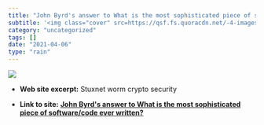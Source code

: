```yaml
---
title: "John Byrd's answer to What is the most sophisticated piece of software/code ever written?"
subtitle: '<img class="cover" src=https://qsf.fs.quoracdn.net/-4-images.Illustration_fb_share_default_1280x720....'
category: "uncategorized"
tags: []
date: "2021-04-06"
type: "rain"
---
```

<img class="cover" src=https://qsf.fs.quoracdn.net/-4-images.Illustration_fb_share_default_1280x720.png-26-7b8bc71e8107b6f5.png>



* **Web site excerpt:** Stuxnet worm crypto security

* **Link to site:** **[John Byrd's answer to What is the most sophisticated piece of software/code ever written?](https://www.quora.com/What-is-the-most-sophisticated-piece-of-software-code-ever-written/answer/John-Byrd-2)**